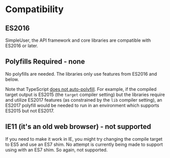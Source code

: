 # Compatibility

## ES2016
SimpleUser, the API framework and core libraries are compatible with ES2016 or later.

## Polyfills Required - none
No polyfills are needed. The libraries only use features from ES2016 and below.

Note that TypeScript [does not auto-polyfill](https://github.com/microsoft/TypeScript/issues/3101).
For example, if the compiled target output is ES2015 (the `target` compiler setting) but the libraries require and utilize ES2017 features (as constrained by the `lib` compiler setting), an ES2017 polyfill would be needed to run in an environment which supports ES2015 but not ES2017.

## IE11 (it's an old web browser) - not supported
If you need to make it work in IE, you might try changing the compile target to ES5 and use an ES7 shim.
No attempt is currently being made to support using with an ES7 shim.
So again, not supported.
